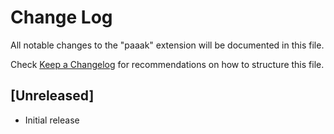 # Change Log

All notable changes to the "paaak" extension will be documented in this file.

Check [Keep a Changelog](http://keepachangelog.com/) for recommendations on how to structure this file.

## [Unreleased]

- Initial release